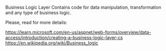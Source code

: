 Business Logic Layer
Contains code for data manipulation, transformation and any type of business logic.

Please, read for more details:

https://learn.microsoft.com/en-us/aspnet/web-forms/overview/data-access/introduction/creating-a-business-logic-layer-cs
https://en.wikipedia.org/wiki/Business_logic